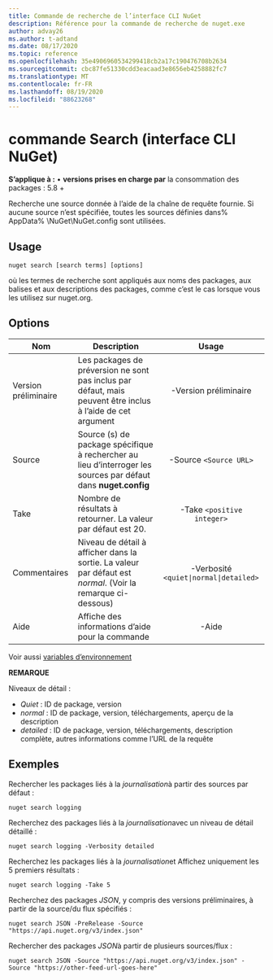 ```yaml
---
title: Commande de recherche de l’interface CLI NuGet
description: Référence pour la commande de recherche de nuget.exe
author: advay26
ms.author: t-adtand
ms.date: 08/17/2020
ms.topic: reference
ms.openlocfilehash: 35e4906960534299418cb2a17c190476708b2634
ms.sourcegitcommit: cbc87fe51330cdd3eacaad3e8656eb4258882fc7
ms.translationtype: MT
ms.contentlocale: fr-FR
ms.lasthandoff: 08/19/2020
ms.locfileid: "88623268"
---
```

# <a name="search-command-nuget-cli"></a>commande Search (interface CLI NuGet)

**S’applique à :** &bullet; **versions prises en charge par** la consommation des packages : 5.8 +

Recherche une source donnée à l’aide de la chaîne de requête fournie. Si aucune source n’est spécifiée, toutes les sources définies dans% AppData% \NuGet\NuGet.config sont utilisées.

## <a name="usage"></a>Usage

```cli
nuget search [search terms] [options]
```

où les termes de recherche sont appliqués aux noms des packages, aux balises et aux descriptions des packages, comme c’est le cas lorsque vous les utilisez sur nuget.org.

## <a name="options"></a>Options

| Nom | Description | Usage |
| ---  |     ---     |  :-:  |
| Version préliminaire | Les packages de préversion ne sont pas inclus par défaut, mais peuvent être inclus à l’aide de cet argument | -Version préliminaire |
| Source | Source (s) de package spécifique à rechercher au lieu d’interroger les sources par défaut dans __nuget.config__ | -Source `<Source URL>`|
| Take | Nombre de résultats à retourner. La valeur par défaut est 20. | -Take `<positive integer>` |
| Commentaires | Niveau de détail à afficher dans la sortie. La valeur par défaut est _normal_. (Voir la remarque ci-dessous)  | -Verbosité `<quiet\|normal\|detailed>` |
| Aide | Affiche des informations d’aide pour la commande | -Aide |

Voir aussi [variables d’environnement](cli-ref-environment-variables.md)

__REMARQUE__

Niveaux de détail :

* _Quiet_ : ID de package, version
* _normal_ : ID de package, version, téléchargements, aperçu de la description
* _detailed_ : ID de package, version, téléchargements, description complète, autres informations comme l’URL de la requête

## <a name="examples"></a>Exemples

Rechercher les packages liés à la *journalisation*à partir des sources par défaut :
```
nuget search logging
```
Recherchez des packages liés à la *journalisation*avec un niveau de détail détaillé :
```
nuget search logging -Verbosity detailed
```
Recherchez les packages liés à la *journalisation*et Affichez uniquement les 5 premiers résultats :
```
nuget search logging -Take 5
```
Recherchez des packages *JSON*, y compris des versions préliminaires, à partir de la source/du flux spécifiés :
```
nuget search JSON -PreRelease -Source "https://api.nuget.org/v3/index.json"
```
Rechercher des packages *JSON*à partir de plusieurs sources/flux :
```
nuget search JSON -Source "https://api.nuget.org/v3/index.json" -Source "https://other-feed-url-goes-here"
```

